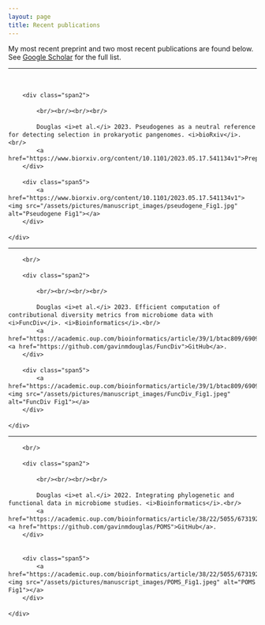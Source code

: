 ```yaml
---
layout: page
title: Recent publications
---
```


My most recent preprint and two most recent publications are found below. See [Google Scholar](https://scholar.google.ca/citations?hl=en&user=EhhXPUkAAAAJ) for the full list.

---

<div class="container">
    <div class="row-fluid">
		<br/>

        <div class="span2">

        	<br/><br/><br/><br/>

			Douglas <i>et al.</i> 2023. Pseudogenes as a neutral reference for detecting selection in prokaryotic pangenomes. <i>bioRxiv</i>.<br/>
			<a href="https://www.biorxiv.org/content/10.1101/2023.05.17.541134v1">Preprint</a>.
        </div>

        <div class="span5">
        	<a href="https://www.biorxiv.org/content/10.1101/2023.05.17.541134v1"><img src="/assets/pictures/manuscript_images/pseudogene_Fig1.jpg" alt="Pseudogene Fig1"></a>
        </div>

    </div>

</div>

---

<div class="container">
    <div class="row-fluid">

		<br/>

    	<div class="span2">

    		<br/><br/><br/><br/>

			Douglas <i>et al.</i> 2023. Efficient computation of contributional diversity metrics from microbiome data with <i>FuncDiv</i>. <i>Bioinformatics</i>.<br/>
			<a href="https://academic.oup.com/bioinformatics/article/39/1/btac809/6909011">Paper</a>. <a href="https://github.com/gavinmdouglas/FuncDiv">GitHub</a>.
        </div>

        <div class="span5">
        	<a href="https://academic.oup.com/bioinformatics/article/39/1/btac809/6909011"><img src="/assets/pictures/manuscript_images/FuncDiv_Fig1.jpeg" alt="FuncDiv Fig1"></a>
        </div>

    </div>

</div>

---

<div class="container">
    <div class="row-fluid">

		<br/>

	    <div class="span2">

        	<br/><br/><br/><br/>

			Douglas <i>et al.</i> 2022. Integrating phylogenetic and functional data in microbiome studies. <i>Bioinformatics</i>.<br/>
			<a href="https://academic.oup.com/bioinformatics/article/38/22/5055/6731923">Paper</a>. <a href="https://github.com/gavinmdouglas/POMS">GitHub</a>.
        </div>


        <div class="span5">
        	<a href="https://academic.oup.com/bioinformatics/article/38/22/5055/6731923"><img src="/assets/pictures/manuscript_images/POMS_Fig1.jpeg" alt="POMS Fig1"></a>
        </div>

    </div>
</div>
